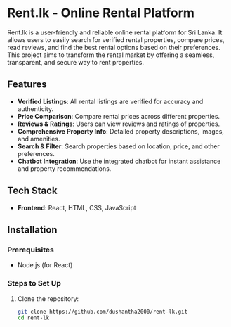 # Rent.lk - Online Rental Platform

Rent.lk is a user-friendly and reliable online rental platform for Sri Lanka. It allows users to easily search for verified rental properties, compare prices, read reviews, and find the best rental options based on their preferences. This project aims to transform the rental market by offering a seamless, transparent, and secure way to rent properties.

## Features

- **Verified Listings**: All rental listings are verified for accuracy and authenticity.
- **Price Comparison**: Compare rental prices across different properties.
- **Reviews & Ratings**: Users can view reviews and ratings of properties.
- **Comprehensive Property Info**: Detailed property descriptions, images, and amenities.
- **Search & Filter**: Search properties based on location, price, and other preferences.
- **Chatbot Integration**: Use the integrated chatbot for instant assistance and property recommendations.


## Tech Stack

- **Frontend**: React, HTML, CSS, JavaScript


## Installation

### Prerequisites

- Node.js (for React)


### Steps to Set Up

1. Clone the repository:

   ```bash
   git clone https://github.com/dushantha2000/rent-lk.git
   cd rent-lk
